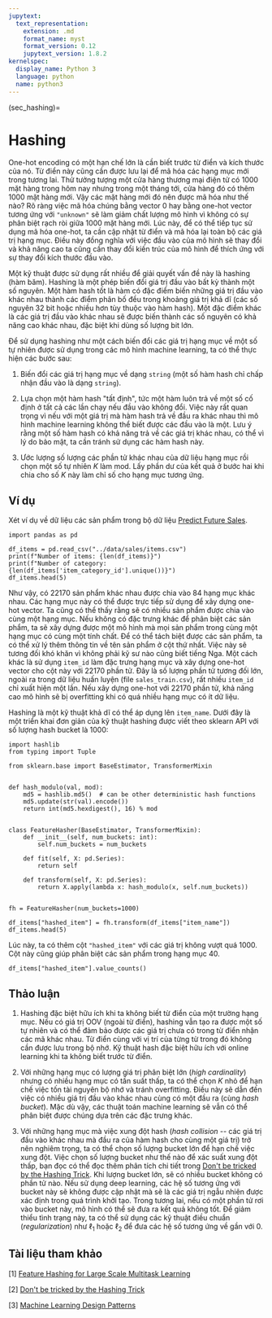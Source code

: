 ```yaml
---
jupytext:
  text_representation:
    extension: .md
    format_name: myst
    format_version: 0.12
    jupytext_version: 1.8.2
kernelspec:
  display_name: Python 3
  language: python
  name: python3
---
```


(sec_hashing)=
# Hashing

One-hot encoding có một hạn chế lớn là cần biết trước từ điển và kích thước của nó. Từ điển này cũng cần được lưu lại để mã hóa các hạng mục mới trong tương lai. Thử tưởng tượng một cửa hàng thương mại điện tử có 1000 mặt hàng trong hôm nay nhưng trong một tháng tới, cửa hàng đó có thêm 1000 mặt hàng mới. Vậy các mặt hàng mới đó nên được mã hóa như thế nào? Rõ ràng việc mã hóa chúng bằng vector 0 hay bằng one-hot vector tương ứng với `"unknown"` sẽ làm giảm chất lượng mô hình vì không có sự phân biệt rạch ròi giữa 1000 mặt hàng mới. Lúc này, để có thể tiếp tục sử dụng mã hóa one-hot, ta cần cập nhật từ điển và mã hóa lại toàn bộ các giá trị hạng mục. Điều này đồng nghĩa với việc đầu vào của mô hình sẽ thay đổi và khả năng cao ta cũng cần thay đổi kiến trúc của mô hình để thích ứng với sự thay đổi kích thước đầu vào.

Một kỹ thuật được sử dụng rất nhiều để giải quyết vấn đề này là hashing (hàm băm). Hashing là một phép biến đổi giá trị đầu vào bất kỳ thành một số nguyên. Một hàm hash tốt là hàm có đặc điểm biến những giá trị đầu vào khác nhau thành các điểm phân bố đều trong khoảng giá trị khả dĩ (các số nguyên 32 bit hoặc nhiều hơn tùy thuộc vào hàm hash). Một đặc điểm khác là các giá trị đầu vào khác nhau sẽ được biến thành các số nguyên có khả năng cao khác nhau, đặc biệt khi dùng số lượng bit lớn.

Để sử dụng hashing như một cách biến đổi các giá trị hạng mục về một số tự nhiên được sử dụng trong các mô hình machine learning, ta có thể thực hiện các bước sau:

1. Biến đổi các giá trị hạng mục về dạng `string` (một số hàm hash chỉ chấp nhận đầu vào là dạng `string`).

2. Lựa chọn một hàm hash "tất định", tức một hàm luôn trả về một số cố định ở tất cả các lần chạy nếu đầu vào không đổi. Việc này rất quan trọng vì nếu với một giá trị mà hàm hash trả về đầu ra khác nhau thì mô hình machine learning không thể biết được các đầu vào là một. Lưu ý rằng một số hàm hash có khả năng trả về các giá trị khác nhau, có thể vì lý do bảo mật, ta cần tránh sử dụng các hàm hash này.

3. Ước lượng số lượng các phần tử khác nhau của dữ liệu hạng mục rồi chọn một số tự nhiên $K$ làm mod. Lấy phần dư của kết quả ở bước hai khi chia cho số $K$ này làm chỉ số cho hạng mục tương ứng.

## Ví dụ

Xét ví dụ về dữ liệu các sản phẩm trong bộ dữ liệu [Predict Future Sales](https://www.kaggle.com/c/competitive-data-science-predict-future-sales/overview).

```{code-cell} ipython3
import pandas as pd

df_items = pd.read_csv("../data/sales/items.csv")
print(f"Number of items: {len(df_items)}")
print(f"Number of category: {len(df_items['item_category_id'].unique())}")
df_items.head(5)
```

Như vậy, có 22170 sản phẩm khác nhau được chia vào 84 hạng mục khác nhau. Các hạng mục này có thể được trực tiếp sử dụng để xây dựng one-hot vector. Ta cũng có thể thấy rằng sẽ có nhiều sản phẩm được chia vào cùng một hạng mục. Nếu không có đặc trưng khác để phân biệt các sản phẩm, ta sẽ xây dựng được một mô hình mà mọi sản phẩm trong cùng một hạng mục có cùng một tính chất. Để có thể tách biệt được các sản phẩm, ta có thể xử lý thêm thông tin về tên sản phẩm ở cột thứ nhất. Việc này sẽ tương đối khó khăn vì không phải kỹ sư nào cũng biết tiếng Nga. Một cách khác là sử dụng `item_id` làm đặc trưng hạng mục và xây dựng one-hot vector cho cột này với 22170 phần tử. Đây là số lượng phần tử tương đối lớn, ngoài ra trong dữ liệu huấn luyện (file `sales_train.csv`), rất nhiều `item_id` chỉ xuất hiện một lần. Nếu xây dựng one-hot với 22170 phần tử, khả năng cao mô hình sẽ bị overfitting khi có quá nhiều hạng mục có ít dữ liệu.

Hashing là một kỹ thuật khả dĩ có thể áp dụng lên `item_name`. Dưới đây là một triển khai đơn giản của kỹ thuật hashing được viết theo sklearn API với số lượng hash bucket là 1000:

```{code-cell} ipython3
import hashlib
from typing import Tuple

from sklearn.base import BaseEstimator, TransformerMixin


def hash_modulo(val, mod):
    md5 = hashlib.md5()  # can be other deterministic hash functions
    md5.update(str(val).encode())
    return int(md5.hexdigest(), 16) % mod


class FeatureHasher(BaseEstimator, TransformerMixin):
    def __init__(self, num_buckets: int):
        self.num_buckets = num_buckets

    def fit(self, X: pd.Series):
        return self

    def transform(self, X: pd.Series):
        return X.apply(lambda x: hash_modulo(x, self.num_buckets))


fh = FeatureHasher(num_buckets=1000)

df_items["hashed_item"] = fh.transform(df_items["item_name"])
df_items.head(5)
```

Lúc này, ta có thêm cột `"hashed_item"` với các giá trị không vượt quá 1000. Cột này cũng giúp phân biệt các sản phẩm trong hạng mục 40.

```{code-cell} ipython3
df_items["hashed_item"].value_counts()
```

## Thảo luận

1. Hashing đặc biệt hữu ích khi ta không biết từ điển của một trường hạng mục. Nếu có giá trị OOV (ngoài từ điển), hashing vẫn tạo ra được một số tự nhiên và có thể đảm bảo được các giá trị chưa có trong từ điển nhận các mã khác nhau. Từ điển cùng với vị trí của từng từ trong đó không cần được lưu trong bộ nhớ. Kỹ thuật hash đặc biệt hữu ích với online learning khi ta không biết trước từ điển.

2. Với những hạng mục có lượng giá trị phân biệt lớn (_high cardinality_) nhưng có nhiều hạng mục có tần suất thấp, ta có thể chọn $K$ nhỏ để hạn chế việc tốn tài nguyên bộ nhớ và tránh overfitting. Điều này sẽ dẫn đến việc có nhiều giá trị đầu vào khác nhau cùng có một đầu ra (cùng _hash bucket_). Mặc dù vậy, các thuật toán machine learning sẽ vẫn có thể phân biệt được chúng dựa trên các đặc trưng khác.

3. Với những hạng mục mà việc xung đột hash (_hash collision_ -- các giá trị đầu vào khác nhau mà đầu ra của hàm hash cho cùng một giá trị) trở nên nghiêm trọng, ta có thể chọn số lượng bucket lớn để hạn chế việc xung đột. Việc chọn số lượng bucket như thế nào để xác suất xung đột thấp, bạn đọc có thể đọc thêm phân tích chi tiết trong [Don't be tricked by the Hashing Trick](https://booking.ai/dont-be-tricked-by-the-hashing-trick-192a6aae3087). Khi lượng bucket lớn, sẽ có nhiều bucket không có phần tử nào. Nếu sử dụng deep learning, các hệ số tương ứng với bucket này sẽ không được cập nhật mà sẽ là các giá trị ngẫu nhiên được xác định trong quá trình khởi tạo. Trong tương lai, nếu có một phần tử rơi vào bucket này, mô hình có thể sẽ đưa ra kết quả không tốt. Để giảm thiểu tình trạng này, ta có thể sử dụng các kỹ thuật điều chuẩn (_regularization_) như $\ell_1$ hoặc $\ell_2$ để đưa các hệ số tương ứng về gần với 0.


## Tài liệu tham khảo

[1] [Feature Hashing for Large Scale Multitask Learning](https://alex.smola.org/papers/2009/Weinbergeretal09.pdf)

[2] [Don't be tricked by the Hashing Trick](https://booking.ai/dont-be-tricked-by-the-hashing-trick-192a6aae3087)

[3] [Machine Learning Design Patterns](https://www.oreilly.com/library/view/machine-learning-design/9781098115777/)
